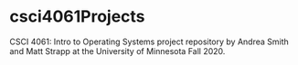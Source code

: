 # csci4061Projects
CSCI 4061: Intro to Operating Systems project repository by Andrea Smith and Matt Strapp at the University of Minnesota Fall 2020. 